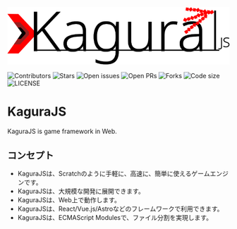 
<div align="center">
  <img src="https://raw.githubusercontent.com/nakasyou/KaguraJS.old/main/assets/KaguraJS-logo.svg" alt="KaguraJS Logo">
</div>

![Contributors](https://img.shields.io/github/contributors/nakasyou/KaguraJS?logo=github&style=for-the-badge)
![Stars](https://img.shields.io/github/stars/nakasyou/KaguraJS?logo=github&style=for-the-badge)
![Open issues](https://img.shields.io/github/issues/nakasyou/KaguraJS?logo=github&style=for-the-badge)
![Open PRs](https://img.shields.io/github/issues-pr/nakasyou/kaguraJS?logo=github&style=for-the-badge)
![Forks](https://img.shields.io/github/forks/nakasyou/KaguraJS?logo=github&style=for-the-badge)
![Code size](https://img.shields.io/github/languages/code-size/nakasyou/KaguraJS?logo=github&style=for-the-badge)
![LICENSE](https://img.shields.io/github/license/nakasyou/KaguraJS?logo=github&style=for-the-badge)

# KaguraJS
KaguraJS is game framework in Web.
## コンセプト
- KaguraJSは、Scratchのように手軽に、高速に、簡単に使えるゲームエンジンです。
- KaguraJSは、大規模な開発に展開できます。
- KaguraJSは、Web上で動作します。
- KaguraJSは、React/Vue.js/Astroなどのフレームワークで利用できます。
- KaguraJSは、ECMAScript Modulesで、ファイル分割を実現します。
